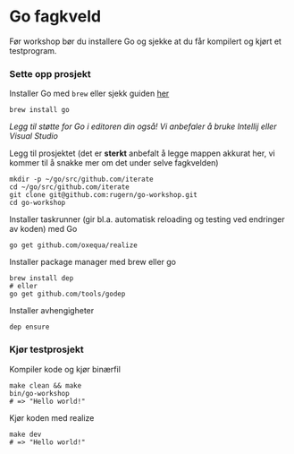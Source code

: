 # Go fagkveld
Før workshop bør du installere Go og sjekke at du får kompilert og kjørt et testprogram.

### Sette opp prosjekt
Installer Go med `brew` eller sjekk guiden [her](https://golang.org/doc/install#install)
```
brew install go
```
_Legg til støtte for Go i editoren din også! Vi anbefaler å bruke Intellij eller Visual Studio_

Legg til prosjektet (det er **sterkt** anbefalt å legge mappen akkurat her, vi kommer til å snakke mer om det under selve fagkvelden)
```
mkdir -p ~/go/src/github.com/iterate
cd ~/go/src/github.com/iterate
git clone git@github.com:rugern/go-workshop.git
cd go-workshop
```

Installer taskrunner (gir bl.a. automatisk reloading og testing ved endringer av koden) med Go
```
go get github.com/oxequa/realize
```

Installer package manager med brew eller go
```
brew install dep
# eller
go get github.com/tools/godep
```

Installer avhengigheter
```
dep ensure
```

### Kjør testprosjekt
Kompiler kode og kjør binærfil
```
make clean && make
bin/go-workshop
# => "Hello world!"
```

Kjør koden med realize
```
make dev
# => "Hello world!"
```

